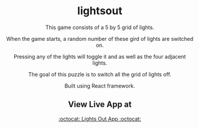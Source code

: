 <div align="center">
  
# lightsout

This game consists of a 5 by 5 grid of lights.

When the game starts, a random number of these gird of lights are switched on.

Pressing any of the lights will toggle it and as well as the four adjacent lights.

The goal of this puzzle is to switch all the grid of lights off.

Built using React framework.

## View Live App at

<a href="https://arokianivin09.github.io/lightsout/ ">:octocat: Lights Out App :octocat:</a>

